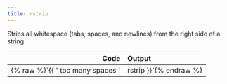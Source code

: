 ```yaml
---
title: rstrip
---
```


Strips all whitespace (tabs, spaces, and newlines) from the right side of a string.

| Code                                                   | Output             |
|-------------------------------------------------------:|:-------------------|
| {% raw %}`{{ '   too many spaces   ' | rstrip }}`{% endraw %}     | `"too many spaces   "` |
